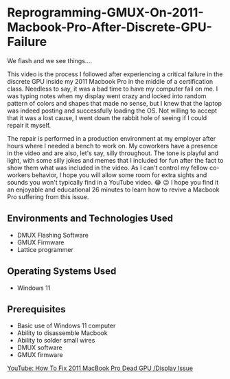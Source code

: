 # Reprogramming-GMUX-On-2011-Macbook-Pro-After-Discrete-GPU-Failure
We flash and we see things.... 

This video is the process I followed after experiencing a critical failure in the discrete GPU inside my 2011 Macbook Pro in the middle of a certification class. Needless to say, it was a bad time to have my computer fail on me. I was typing notes when my display went crazy and locked into random pattern of colors and shapes that made no sense, but I knew that the laptop was indeed posting and successfully loading the OS. Not willing to accept that it was a lost cause, I went down the rabbit hole of seeing if I could repair it myself. 

The repair is performed in a production environment at my employer after hours where I needed a bench to work on. My coworkers have a presence in the video and are also, let's say, silly throughout. The tone is playful and light, with some silly jokes and memes that I included for fun after the fact to show them what was included in the video. As I can't control my fellow co-workers behavior, I hope you will allow some room for extra sights and sounds you won't typically find in a YouTube video. 😂 😉 I hope you find it an enjoyable and educational 26 minutes to learn how to revive a Macbook Pro suffering from this issue. 

## Environments and Technologies Used
* DMUX Flashing Software
* GMUX Firmware
* Lattice programmer

## Operating Systems Used
* Windows 11

## Prerequisites
* Basic use of Windows 11 computer
* Ability to disassemble Macbook
* Ability to solder small wires
* DMUX software
* GMUX firmware

[YouTube: How To Fix 2011 MacBook Pro Dead GPU /Display Issue](https://www.youtube.com/watch?v=v_IpS5hIQCA&list=TLGGr08I9leH3GYyNzEwMjAyNA&t=1s)
